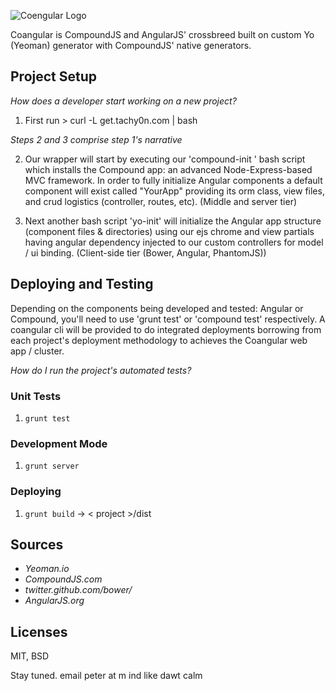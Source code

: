 ![Coengular Logo](http://vodbro.com/coangular.png)

Coangular is CompoundJS and AngularJS' crossbreed built on custom Yo (Yeoman) 
generator with CompoundJS' native generators.

## Project Setup

_How does a developer start working on a new project?_ 

1. First run   > curl -L get.tachy0n.com | bash <YourApp> 
   
_Steps 2 and 3 comprise step 1's narrative_

2. Our wrapper will start by executing our 'compound-init <YourApp>' 
bash script which installs the Compound app: an advanced Node-Express-based 
MVC framework. In order to fully initialize Angular components a default 
component will exist called "YourApp" providing its orm class, view 
files, and crud logistics (controller, routes, etc).
(Middle and server tier) 

3. Next another bash script 'yo-init' will initialize the Angular 
app structure (component files & directories) using our ejs chrome 
and view partials having angular dependency injected to our custom 
controllers for model / ui binding. 
(Client-side tier (Bower, Angular, PhantomJS))

## Deploying and Testing 

Depending on the components being developed and tested: Angular or Compound, 
you'll need to use 'grunt test' or 'compound test' respectively. 
A coangular cli will be provided to do integrated deployments borrowing 
from each project's deployment methodology to achieves the Coangular web app / cluster. 

_How do I run the project's automated tests?_

### Unit Tests

1. `grunt test`

### Development Mode

1. `grunt server`

### Deploying

1. `grunt build` -> < project >/dist
 

## Sources
- _Yeoman.io_
- _CompoundJS.com_
- _twitter.github.com/bower/_
- _AngularJS.org_


## Licenses
MIT, BSD


Stay tuned. 
email peter at m ind like dawt calm
